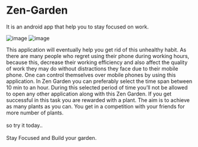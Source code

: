 # Zen-Garden
It is an android app that help you to stay focused on work.<br>

![image](http://telegra.ph/file/5b9e2c90c07a2d4fd83f5.png "screenshot")
![image](http://telegra.ph/file/234d8478c8569583e2b44.png "screenshot")

This application will eventually help you get rid of this unhealthy habit. As there are many people who regret using their phone during working hours, because this, decrease their working efficiency and also affect the quality of work they may do without distractions they face due to their mobile phone. One can control themselves over mobile phones by using this application. In Zen Garden you can preferably select the time span between 10 min to an hour. During this selected period of time you’ll not be allowed to open any other application along with this Zen Garden. If you get successful in this task you are rewarded with a plant. The aim is to achieve as many plants as you can. You get in a competition with your friends for more number of plants.
<br><br>
so try it today..
<br><br>
Stay Focused and Build your garden.

